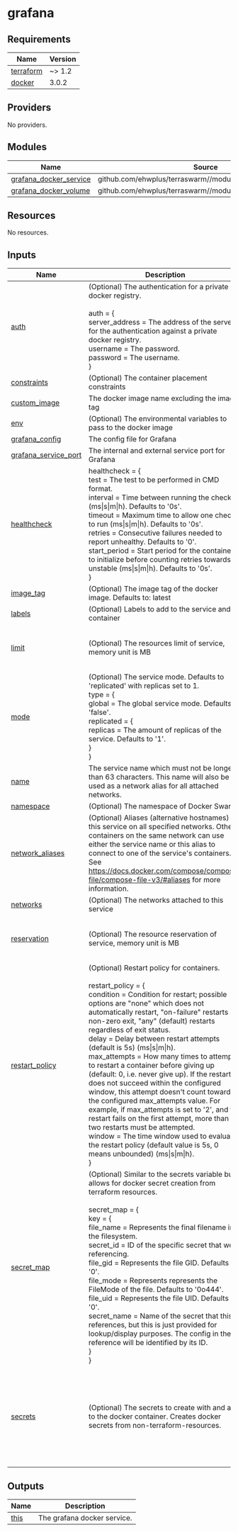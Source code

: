 # grafana

<!-- BEGIN_TF_DOCS -->
## Requirements

| Name | Version |
|------|---------|
| <a name="requirement_terraform"></a> [terraform](#requirement\_terraform) | ~> 1.2 |
| <a name="requirement_docker"></a> [docker](#requirement\_docker) | 3.0.2 |

## Providers

No providers.

## Modules

| Name | Source | Version |
|------|--------|---------|
| <a name="module_grafana_docker_service"></a> [grafana\_docker\_service](#module\_grafana\_docker\_service) | github.com/ehwplus/terraswarm//modules/base_docker_service | main |
| <a name="module_grafana_docker_volume"></a> [grafana\_docker\_volume](#module\_grafana\_docker\_volume) | github.com/ehwplus/terraswarm//modules/base_docker_volume | main |

## Resources

No resources.

## Inputs

| Name | Description | Type | Default | Required |
|------|-------------|------|---------|:--------:|
| <a name="input_auth"></a> [auth](#input\_auth) | (Optional) The authentication for a private docker registry.<br><br>    auth = {<br>      server\_address = The address of the server for the authentication against a private docker registry.<br>      username       = The password.<br>      password       = The username.<br>    } | <pre>object({<br>    server_address = optional(string)<br>    username       = string<br>    password       = string<br>  })</pre> | `null` | no |
| <a name="input_constraints"></a> [constraints](#input\_constraints) | (Optional) The container placement constraints | `set(string)` | `[]` | no |
| <a name="input_custom_image"></a> [custom\_image](#input\_custom\_image) | The docker image name excluding the image tag | `string` | `null` | no |
| <a name="input_env"></a> [env](#input\_env) | (Optional) The environmental variables to pass to the docker image | `map(string)` | `null` | no |
| <a name="input_grafana_config"></a> [grafana\_config](#input\_grafana\_config) | The config file for Grafana | `string` | `null` | no |
| <a name="input_grafana_service_port"></a> [grafana\_service\_port](#input\_grafana\_service\_port) | The internal and external service port for Grafana | `number` | `3000` | no |
| <a name="input_healthcheck"></a> [healthcheck](#input\_healthcheck) | healthcheck = {<br>      test         = The test to be performed in CMD format.<br>      interval     = Time between running the check (ms\|s\|m\|h). Defaults to '0s'.<br>      timeout      = Maximum time to allow one check to run (ms\|s\|m\|h). Defaults to '0s'.<br>      retries      = Consecutive failures needed to report unhealthy. Defaults to '0'.<br>      start\_period = Start period for the container to initialize before counting retries towards unstable (ms\|s\|m\|h). Defaults to '0s'.<br>    } | <pre>object({<br>    test         = list(string)<br>    interval     = optional(string, "0s")<br>    timeout      = optional(string, "0s")<br>    retries      = optional(number, 0)<br>    start_period = optional(string, "0s")<br>  })</pre> | `null` | no |
| <a name="input_image_tag"></a> [image\_tag](#input\_image\_tag) | (Optional) The image tag of the docker image. Defaults to: latest | `string` | `"latest"` | no |
| <a name="input_labels"></a> [labels](#input\_labels) | (Optional) Labels to add to the service and container | `map(string)` | `{}` | no |
| <a name="input_limit"></a> [limit](#input\_limit) | (Optional) The resources limit of service, memory unit is MB | <pre>object({<br>    cores  = optional(number)<br>    memory = optional(number)<br>  })</pre> | `null` | no |
| <a name="input_mode"></a> [mode](#input\_mode) | (Optional) The service mode. Defaults to 'replicated' with replicas set to 1.<br>    type = {<br>      global = The global service mode. Defaults to 'false'.<br>      replicated = {<br>        replicas = The amount of replicas of the service. Defaults to '1'.<br>      }<br>    } | <pre>object({<br>    global = optional(bool, false)<br>    replicated = optional(object({<br>      replicas = number<br>    }), { replicas = 1 })<br>  })</pre> | <pre>{<br>  "global": false,<br>  "replicated": {<br>    "replicas": 1<br>  }<br>}</pre> | no |
| <a name="input_name"></a> [name](#input\_name) | The service name which must not be longer than 63 characters. This name will also be used as a network alias for all attached networks. | `string` | n/a | yes |
| <a name="input_namespace"></a> [namespace](#input\_namespace) | (Optional) The namespace of Docker Swarm | `string` | `null` | no |
| <a name="input_network_aliases"></a> [network\_aliases](#input\_network\_aliases) | (Optional) Aliases (alternative hostnames) for this service on all specified networks. Other containers on the same network can use either the service name or this alias to connect to one of the service's containers. See https://docs.docker.com/compose/compose-file/compose-file-v3/#aliases for more information. | `list(string)` | `[]` | no |
| <a name="input_networks"></a> [networks](#input\_networks) | (Optional) The networks attached to this service | `set(string)` | `[]` | no |
| <a name="input_reservation"></a> [reservation](#input\_reservation) | (Optional) The resource reservation of service, memory unit is MB | <pre>object({<br>    cores  = optional(number)<br>    memory = optional(number)<br>  })</pre> | `null` | no |
| <a name="input_restart_policy"></a> [restart\_policy](#input\_restart\_policy) | (Optional) Restart policy for containers.<br><br>    restart\_policy = {<br>      condition    = Condition for restart; possible options are "none" which does not automatically restart, "on-failure" restarts on non-zero exit, "any" (default) restarts regardless of exit status.<br>      delay        = Delay between restart attempts (default is 5s) (ms\|s\|m\|h).<br>      max\_attempts = How many times to attempt to restart a container before giving up (default: 0, i.e. never give up). If the restart does not succeed within the configured window, this attempt doesn't count toward the configured max\_attempts value. For example, if max\_attempts is set to '2', and the restart fails on the first attempt, more than two restarts must be attempted.<br>      window       = The time window used to evaluate the restart policy (default value is 5s, 0 means unbounded) (ms\|s\|m\|h).<br>    } | <pre>object({<br>    condition    = optional(string, "any")<br>    delay        = optional(string, "5s")<br>    max_attempts = optional(number, 0)<br>    window       = optional(string, "5s")<br>  })</pre> | <pre>{<br>  "condition": "any",<br>  "delay": "5s",<br>  "max_attempts": 0,<br>  "window": "5s"<br>}</pre> | no |
| <a name="input_secret_map"></a> [secret\_map](#input\_secret\_map) | (Optional) Similar to the secrets variable but allows for docker secret creation from terraform resources.<br><br>    secret\_map = {<br>      key = {<br>        file\_name   = Represents the final filename in the filesystem.<br>        secret\_id   = ID of the specific secret that we're referencing.<br>        file\_gid    = Represents the file GID. Defaults to '0'.<br>        file\_mode   = Represents represents the FileMode of the file. Defaults to '0o444'.<br>        file\_uid    = Represents the file UID. Defaults to '0'.<br>        secret\_name = Name of the secret that this references, but this is just provided for lookup/display purposes. The config in the reference will be identified by its ID.<br>      }<br>    } | <pre>map(object({<br>    file_name = string<br>    # secret_id   = string # secret will be created and we take that resource id<br>    file_gid    = optional(string, "0")<br>    file_mode   = optional(number, 0444)<br>    file_uid    = optional(string, "0")<br>    secret_name = optional(string, null)<br>    secret_data = string<br>  }))</pre> | `{}` | no |
| <a name="input_secrets"></a> [secrets](#input\_secrets) | (Optional) The secrets to create with and add to the docker container. Creates docker secrets from non-terraform-resources. | <pre>set(object({<br>    file_name = string<br>    # secret_id   = string # secret will be created and we take that resource id<br>    file_gid    = optional(string, "0")<br>    file_mode   = optional(number, 0444)<br>    file_uid    = optional(string, "0")<br>    secret_name = optional(string, null)<br>    secret_data = string<br>  }))</pre> | `[]` | no |

## Outputs

| Name | Description |
|------|-------------|
| <a name="output_this"></a> [this](#output\_this) | The grafana docker service. |
<!-- END_TF_DOCS -->
